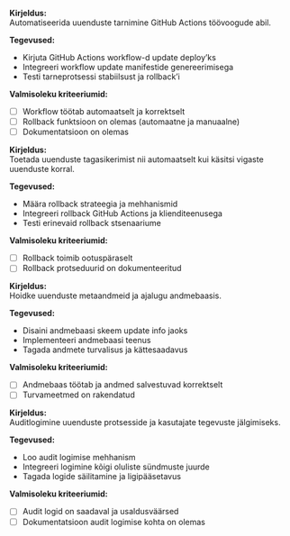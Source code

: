 **Kirjeldus:**  
Automatiseerida uuenduste tarnimine GitHub Actions töövoogude abil.

**Tegevused:**  
- Kirjuta GitHub Actions workflow-d update deploy’ks  
- Integreeri workflow update manifestide genereerimisega  
- Testi tarneprotsessi stabiilsust ja rollback’i  

**Valmisoleku kriteeriumid:**  
- [ ] Workflow töötab automaatselt ja korrektselt  
- [ ] Rollback funktsioon on olemas (automaatne ja manuaalne)  
- [ ] Dokumentatsioon on olemas

**Kirjeldus:**  
Toetada uuenduste tagasikerimist nii automaatselt kui käsitsi vigaste uuenduste korral.

**Tegevused:**  
- Määra rollback strateegia ja mehhanismid  
- Integreeri rollback GitHub Actions ja klienditeenusega  
- Testi erinevaid rollback stsenaariume  

**Valmisoleku kriteeriumid:**  
- [ ] Rollback toimib ootuspäraselt  
- [ ] Rollback protseduurid on dokumenteeritud

**Kirjeldus:**  
Hoidke uuenduste metaandmeid ja ajalugu andmebaasis.

**Tegevused:**  
- Disaini andmebaasi skeem update info jaoks  
- Implementeeri andmebaasi teenus  
- Tagada andmete turvalisus ja kättesaadavus  

**Valmisoleku kriteeriumid:**  
- [ ] Andmebaas töötab ja andmed salvestuvad korrektselt  
- [ ] Turvameetmed on rakendatud

**Kirjeldus:**  
Auditlogimine uuenduste protsesside ja kasutajate tegevuste jälgimiseks.

**Tegevused:**  
- Loo audit logimise mehhanism  
- Integreeri logimine kõigi oluliste sündmuste juurde  
- Tagada logide säilitamine ja ligipääsetavus  

**Valmisoleku kriteeriumid:**  
- [ ] Audit logid on saadaval ja usaldusväärsed  
- [ ] Dokumentatsioon audit logimise kohta on olemas
